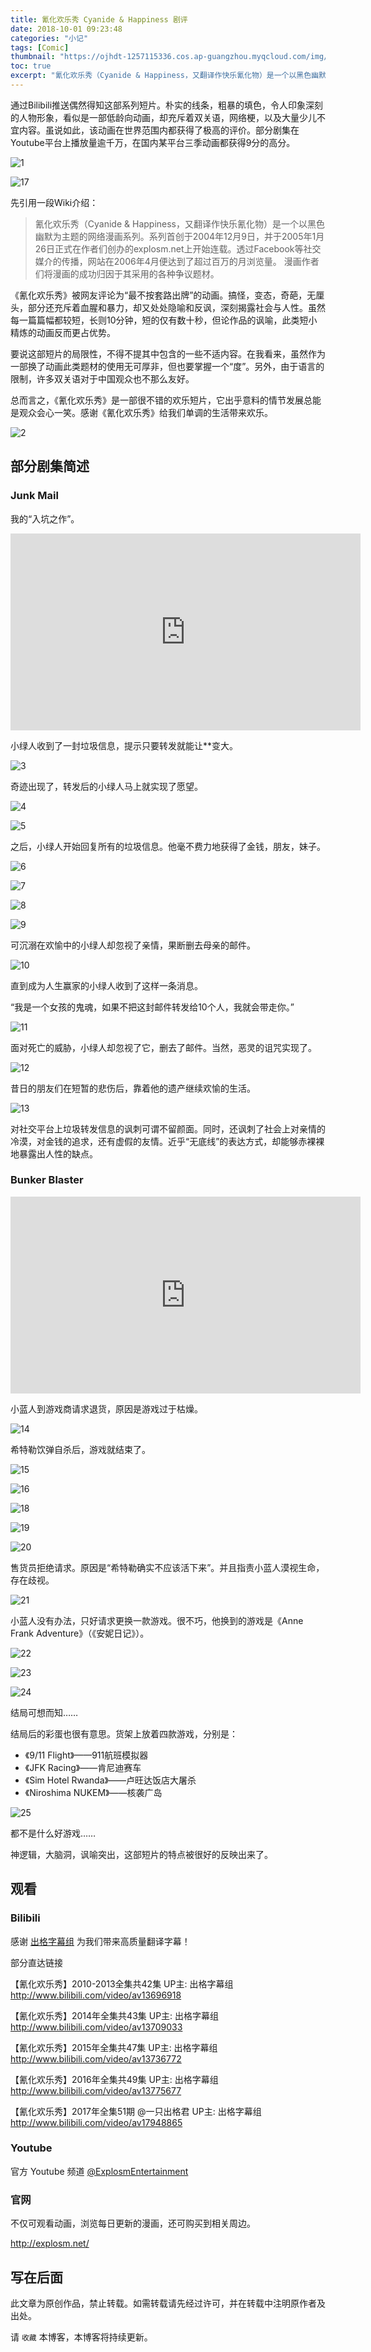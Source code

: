 ```yaml
---
title: 氰化欢乐秀 Cyanide & Happiness 剧评
date: 2018-10-01 09:23:48
categories: "小记"
tags: [Comic]
thumbnail: "https://ojhdt-1257115336.cos.ap-guangzhou.myqcloud.com/img/20181001/0.png"
toc: true
excerpt: "氰化欢乐秀（Cyanide & Happiness，又翻译作快乐氰化物）是一个以黑色幽默为主题的网络漫画系列。系列首创于2004年12月9日，并于2005年1月26日正式在作者们创办的explosm.net上开始连载。透过Facebook等社交媒介的传播，网站在2006年4月便达到了超过百万的月浏览量。 漫画作者们将漫画的成功归因于其采用的各种争议题材。"
---
```

通过Bilibili推送偶然得知这部系列短片。朴实的线条，粗暴的填色，令人印象深刻的人物形象，看似是一部低龄向动画，却充斥着双关语，网络梗，以及大量少儿不宜内容。虽说如此，该动画在世界范围内都获得了极高的评价。部分剧集在Youtube平台上播放量逾千万，在国内某平台三季动画都获得9分的高分。

![1](https://ojhdt-1257115336.cos.ap-guangzhou.myqcloud.com/img/20181001/1.png)

![17](https://ojhdt-1257115336.cos.ap-guangzhou.myqcloud.com/img/20181001/17.png)

先引用一段Wiki介绍：

>氰化欢乐秀（Cyanide & Happiness，又翻译作快乐氰化物）是一个以黑色幽默为主题的网络漫画系列。系列首创于2004年12月9日，并于2005年1月26日正式在作者们创办的explosm.net上开始连载。透过Facebook等社交媒介的传播，网站在2006年4月便达到了超过百万的月浏览量。 漫画作者们将漫画的成功归因于其采用的各种争议题材。

《氰化欢乐秀》被网友评论为“最不按套路出牌”的动画。搞怪，变态，奇葩，无厘头，部分还充斥着血腥和暴力，却又处处隐喻和反讽，深刻揭露社会与人性。虽然每一篇篇幅都较短，长则10分钟，短的仅有数十秒，但论作品的讽喻，此类短小精炼的动画反而更占优势。

要说这部短片的局限性，不得不提其中包含的一些不适内容。在我看来，虽然作为一部换了动画此类题材的使用无可厚非，但也要掌握一个“度”。另外，由于语言的限制，许多双关语对于中国观众也不那么友好。

总而言之，《氰化欢乐秀》是一部很不错的欢乐短片，它出乎意料的情节发展总能是观众会心一笑。感谢《氰化欢乐秀》给我们单调的生活带来欢乐。

![2](https://ojhdt-1257115336.cos.ap-guangzhou.myqcloud.com/img/20181001/2.png)

## 部分剧集简述

### Junk Mail

我的“入坑之作”。

<iframe width="560" height="315" src="https://www.youtube.com/embed/s3zjRcMnRNY?rel=0" frameborder="0" allow="autoplay; encrypted-media" allowfullscreen></iframe>

小绿人收到了一封垃圾信息，提示只要转发就能让**变大。

![3](https://ojhdt-1257115336.cos.ap-guangzhou.myqcloud.com/img/20181001/3.png)

奇迹出现了，转发后的小绿人马上就实现了愿望。

![4](https://ojhdt-1257115336.cos.ap-guangzhou.myqcloud.com/img/20181001/4.png)

![5](https://ojhdt-1257115336.cos.ap-guangzhou.myqcloud.com/img/20181001/5.png)

之后，小绿人开始回复所有的垃圾信息。他毫不费力地获得了金钱，朋友，妹子。

![6](https://ojhdt-1257115336.cos.ap-guangzhou.myqcloud.com/img/20181001/6.png)

![7](https://ojhdt-1257115336.cos.ap-guangzhou.myqcloud.com/img/20181001/7.png)

![8](https://ojhdt-1257115336.cos.ap-guangzhou.myqcloud.com/img/20181001/8.png)

![9](https://ojhdt-1257115336.cos.ap-guangzhou.myqcloud.com/img/20181001/9.png)

可沉溺在欢愉中的小绿人却忽视了亲情，果断删去母亲的邮件。

![10](https://ojhdt-1257115336.cos.ap-guangzhou.myqcloud.com/img/20181001/10.png)

直到成为人生赢家的小绿人收到了这样一条消息。

“我是一个女孩的鬼魂，如果不把这封邮件转发给10个人，我就会带走你。”

![11](https://ojhdt-1257115336.cos.ap-guangzhou.myqcloud.com/img/20181001/11.png)

面对死亡的威胁，小绿人却忽视了它，删去了邮件。当然，恶灵的诅咒实现了。

![12](https://ojhdt-1257115336.cos.ap-guangzhou.myqcloud.com/img/20181001/12.png)

昔日的朋友们在短暂的悲伤后，靠着他的遗产继续欢愉的生活。

![13](https://ojhdt-1257115336.cos.ap-guangzhou.myqcloud.com/img/20181001/13.png)



对社交平台上垃圾转发信息的讽刺可谓不留颜面。同时，还讽刺了社会上对亲情的冷漠，对金钱的追求，还有虚假的友情。近乎“无底线”的表达方式，却能够赤裸裸地暴露出人性的缺点。

### Bunker Blaster

<iframe width="560" height="315" src="https://www.youtube.com/embed/3i2l98oCvmI?rel=0" frameborder="0" allow="autoplay; encrypted-media" allowfullscreen></iframe>

小蓝人到游戏商请求退货，原因是游戏过于枯燥。

![14](https://ojhdt-1257115336.cos.ap-guangzhou.myqcloud.com/img/20181001/14.png)

希特勒饮弹自杀后，游戏就结束了。

![15](https://ojhdt-1257115336.cos.ap-guangzhou.myqcloud.com/img/20181001/15.png)

![16](https://ojhdt-1257115336.cos.ap-guangzhou.myqcloud.com/img/20181001/16.png)

![18](https://ojhdt-1257115336.cos.ap-guangzhou.myqcloud.com/img/20181001/18.png)

![19](https://ojhdt-1257115336.cos.ap-guangzhou.myqcloud.com/img/20181001/19.png)

![20](https://ojhdt-1257115336.cos.ap-guangzhou.myqcloud.com/img/20181001/20.png)

售货员拒绝请求。原因是“希特勒确实不应该活下来”。并且指责小蓝人漠视生命，存在歧视。

![21](https://ojhdt-1257115336.cos.ap-guangzhou.myqcloud.com/img/20181001/21.png)

小蓝人没有办法，只好请求更换一款游戏。很不巧，他换到的游戏是《Anne Frank Adventure》（《安妮日记》）。

![22](https://ojhdt-1257115336.cos.ap-guangzhou.myqcloud.com/img/20181001/22.png)

![23](https://ojhdt-1257115336.cos.ap-guangzhou.myqcloud.com/img/20181001/23.png)

![24](https://ojhdt-1257115336.cos.ap-guangzhou.myqcloud.com/img/20181001/24.png)

结局可想而知……

结局后的彩蛋也很有意思。货架上放着四款游戏，分别是：

- 《9/11 Flight》——911航班模拟器
- 《JFK Racing》——肯尼迪赛车
- 《Sim Hotel Rwanda》——卢旺达饭店大屠杀
- 《Niroshima NUKEM》——核袭广岛

![25](https://ojhdt-1257115336.cos.ap-guangzhou.myqcloud.com/img/20181001/25.png)

都不是什么好游戏……

神逻辑，大脑洞，讽喻突出，这部短片的特点被很好的反映出来了。

## 观看

### Bilibili

感谢 [出格字幕组](https://space.bilibili.com/2177677/) 为我们带来高质量翻译字幕！

部分直达链接

【氰化欢乐秀】2010-2013全集共42集 UP主: 出格字幕组 http://www.bilibili.com/video/av13696918

【氰化欢乐秀】2014年全集共43集 UP主: 出格字幕组 http://www.bilibili.com/video/av13709033

【氰化欢乐秀】2015年全集共47集 UP主: 出格字幕组 http://www.bilibili.com/video/av13736772

【氰化欢乐秀】2016年全集共49集 UP主: 出格字幕组 http://www.bilibili.com/video/av13775677

【氰化欢乐秀】2017年全集51期 @一只出格君 UP主: 出格字幕组 http://www.bilibili.com/video/av17948865

### Youtube

官方 Youtube 频道 [@ExplosmEntertainment](https://www.youtube.com/channel/UCWXCrItCF6ZgXrdozUS-Idw)

### 官网

不仅可观看动画，浏览每日更新的漫画，还可购买到相关周边。

http://explosm.net/


## 写在后面
此文章为原创作品，禁止转载。如需转载请先经过许可，并在转载中注明原作者及出处。

请 `收藏` 本博客，本博客将持续更新。
